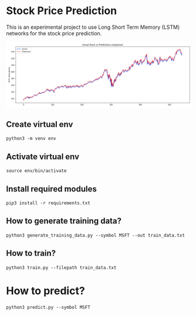 # Stock Price Prediction
This is an experimental project to use Long Short Term Memory (LSTM) networks for the stock price prediction.

![Prediction image](prediction.png)

## Create virtual env
```
python3 -m venv env
```

## Activate virtual env
```
source env/bin/activate
```

## Install required modules
```
pip3 install -r requirements.txt
```

## How to generate training data?
```
python3 generate_training_data.py --symbol MSFT --out train_data.txt 
```

## How to train?
```
python3 train.py --filepath train_data.txt
```

# How to predict?
```
python3 predict.py --symbol MSFT
```
